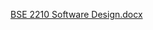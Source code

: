 
[BSE 2210 Software Design.docx](https://github.com/user-attachments/files/22328098/BSE.2210.Software.Design.docx)
